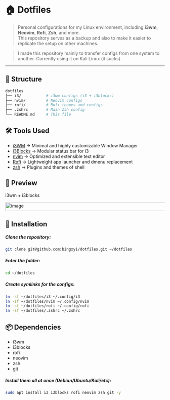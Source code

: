 # 🏠 Dotfiles

> Personal configurations for my Linux environment, including **i3wm**, **Neovim**, **Rofi**, **Zsh**, and more.  
This repository serves as a backup and also to make it easier to replicate the setup on other machines.

> I made this repository mainly to transfer configs from one system to another. Currently using it on Kali Linux (it sucks).  

---

## 📂 Structure

```bash
dotfiles
├── i3/           # i3wm configs (i3 + i3blocks)
├── nvim/         # Neovim configs
├── rofi/         # Rofi themes and configs
├── .zshrc        # Main Zsh config
└── README.md     # This file
```


## 🛠️ Tools Used

- [i3WM](https://i3wm.org/) → Minimal and highly customizable Window Manager
- [i3Blocks](https://vivien.github.io/i3blocks/) → Modular status bar for i3
- [nvim](https://neovim.io/) → Optimized and extensible text editor
- [Rofi](https://neovim.io/) → Lightweight app launcher and dmenu replacement
- [zsh](https://www.zsh.org/) → Plugins and themes of shell

## 🎨 Preview
i3wm + i3blocks

<img width="1920" height="27" alt="image" src="https://github.com/user-attachments/assets/d0adc0f3-ea32-41c0-b0b0-8d4cf1de2b51" />

## 🚀 Installation

##### Clone the repository:
```bash
git clone git@github.com:bingxyi/dotfiles.git ~/dotfiles
```
##### Enter the folder:
```bash
cd ~/dotfiles
```
##### Create symlinks for the configs:
```bash
ln -sf ~/dotfiles/i3 ~/.config/i3
ln -sf ~/dotfiles/nvim ~/.config/nvim
ln -sf ~/dotfiles/rofi ~/.config/rofi
ln -sf ~/dotfiles/.zshrc ~/.zshrc
```

## 📦 Dependencies

- i3wm
- i3blocks
- rofi
- neovim
- zsh
- git

##### Install them all at once (Debian/Ubuntu/Kali/etc):
```bash
sudo apt install i3 i3blocks rofi neovim zsh git -y
```







